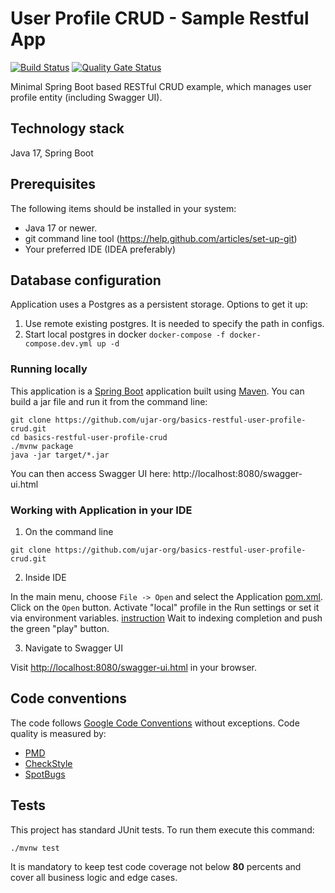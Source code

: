 # User Profile CRUD - Sample Restful App

[![Build Status](https://drone.ujar.org/api/badges/ujar-org/basics-restful-user-profile-crud/status.svg?ref=refs/heads/main)](https://drone.ujar.org/ujar-org/basics-restful-user-profile-crud)
[![Quality Gate Status](https://sonarqube.ujar.org/api/project_badges/measure?project=ujar-org%3Abasics-restful-user-profile-crud&metric=alert_status&token=303e122e60ec0f226ae325e492f39f520f11061e)](https://sonarqube.ujar.org/dashboard?id=ujar-org%3Abasics-restful-user-profile-crud)

Minimal Spring Boot based RESTful CRUD example, which manages user profile entity (including Swagger UI).

## Technology stack

Java 17, Spring Boot

## Prerequisites

The following items should be installed in your system:

* Java 17 or newer.
* git command line tool (https://help.github.com/articles/set-up-git)
* Your preferred IDE (IDEA preferably)

## Database configuration

Application uses a Postgres as a persistent storage. Options to get it up:

1. Use remote existing postgres. It is needed to specify the path in configs.
1. Start local postgres in docker `docker-compose -f docker-compose.dev.yml up -d`

### Running locally

This application is a [Spring Boot](https://spring.io/guides/gs/spring-boot) application built
using [Maven](https://spring.io/guides/gs/maven/). You can build a jar file and run it from the command line:

```
git clone https://github.com/ujar-org/basics-restful-user-profile-crud.git
cd basics-restful-user-profile-crud
./mvnw package
java -jar target/*.jar
```

You can then access Swagger UI here: http://localhost:8080/swagger-ui.html

### Working with Application in your IDE

1) On the command line

```
git clone https://github.com/ujar-org/basics-restful-user-profile-crud.git
```

2) Inside IDE

In the main menu, choose `File -> Open` and select the Application [pom.xml](pom.xml). Click on the `Open` button.
Activate "local" profile in the Run settings or set it via environment
variables. [instruction](https://stackoverflow.com/questions/38520638/how-to-set-spring-profile-from-system-variable)
Wait to indexing completion and push the green "play" button.

3) Navigate to Swagger UI

Visit [http://localhost:8080/swagger-ui.html](http://localhost:8080/swagger-ui.html) in your browser.

## Code conventions

The code follows [Google Code Conventions](https://google.github.io/styleguide/javaguide.html) without exceptions. Code
quality is measured by:

- [PMD](https://pmd.github.io/)
- [CheckStyle](https://checkstyle.sourceforge.io/)
- [SpotBugs](https://spotbugs.github.io/)

## Tests

This project has standard JUnit tests. To run them execute this command:

```text
./mvnw test
```

It is mandatory to keep test code coverage not below **80** percents and cover all business logic and edge cases.
